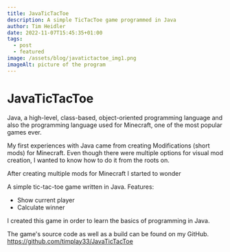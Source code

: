 ```yaml
---
title: JavaTicTacToe
description: A simple TicTacToe game programmed in Java
author: Tim Heidler
date: 2022-11-07T15:45:35+01:00
tags:
  - post
  - featured
image: /assets/blog/javatictactoe_img1.png
imageAlt: picture of the program
---
```

# JavaTicTacToe

Java, a high-level, class-based, object-oriented programming language and also the programming language used for Minecraft, one of the most popular games ever.

My first experiences with Java came from creating Modifications (short mods) for Minecraft. Even though there were multiple options for visual mod creation, I wanted to know how to do it from the roots on. 

A﻿fter creating multiple mods for Minecraft I started to wonder 

A simple tic-tac-toe game written in Java. Features: 

* Show current player 
* Calculate winner

I created this game in order to learn the basics of programming in Java.

The game's source code as well as a build can be found on my GitHub. <https://github.com/timplay33/JavaTicTacToe>